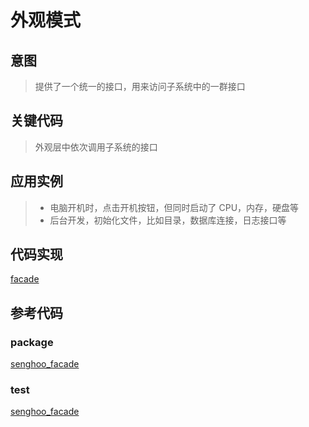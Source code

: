 # 外观模式 

## 意图

> 提供了一个统一的接口，用来访问子系统中的一群接口

## 关键代码

> 外观层中依次调用子系统的接口

## 应用实例

> - 电脑开机时，点击开机按钮，但同时启动了 CPU，内存，硬盘等
> - 后台开发，初始化文件，比如目录，数据库连接，日志接口等

## 代码实现

[facade](/media/facade/facade.go ':include :type=code')

## 参考代码

### package

[senghoo_facade](/media/senghoo_design_pattern/01_facade/facade.go ':include :type=code')

### test

[senghoo_facade](/media/senghoo_design_pattern/01_facade/facade_test.go ':include :type=code')
